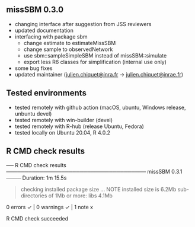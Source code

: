 
## missSBM 0.3.0

  - changing interface after suggestion from JSS reviewers
  - updated documentation
  - interfacing with package sbm
    - change estimate to estimateMissSBM
    - change sample to observedNetwork
    - use sbm::sampleSimpleSBM instead of missSBM::simulate
    - export less R6 classes for simplification (internal use only)
  - some bug fixes
  - updated maintainer (julien.chiquet@inra.fr -> julien.chiquet@inrae.fr)

## Tested environments

- tested remotely with github action (macOS, ubuntu, Windows release, unbuntu devel)
- tested remotely with win-builder (devel)
- tested remotely with R-hub (release Ubuntu, Fedora)
- tested locally on Ubuntu 20.04, R 4.0.2

## R CMD check results

── R CMD check results ────────────────────────────────────── missSBM 0.3.1 ────
Duration: 1m 15.5s

> checking installed package size ... NOTE
    installed size is  6.2Mb
    sub-directories of 1Mb or more:
      libs   4.1Mb

0 errors ✓ | 0 warnings ✓ | 1 note x

R CMD check succeeded
